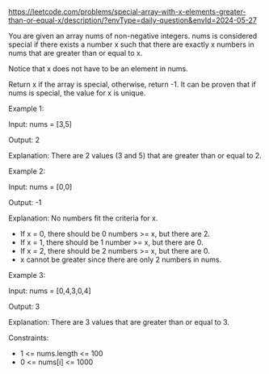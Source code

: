 https://leetcode.com/problems/special-array-with-x-elements-greater-than-or-equal-x/description/?envType=daily-question&envId=2024-05-27

You are given an array nums of non-negative integers. nums is considered special if there exists a number x such that there are exactly x numbers in nums that are greater than or equal to x.

Notice that x does not have to be an element in nums.

Return x if the array is special, otherwise, return -1. It can be proven that if nums is special, the value for x is unique.

 

Example 1:

Input: nums = [3,5]

Output: 2

Explanation: There are 2 values (3 and 5) that are greater than or equal to 2.

Example 2:

Input: nums = [0,0]

Output: -1

Explanation: No numbers fit the criteria for x.
- If x = 0, there should be 0 numbers >= x, but there are 2.
- If x = 1, there should be 1 number >= x, but there are 0.
- If x = 2, there should be 2 numbers >= x, but there are 0.
- x cannot be greater since there are only 2 numbers in nums.

Example 3:

Input: nums = [0,4,3,0,4]

Output: 3

Explanation: There are 3 values that are greater than or equal to 3.
 

Constraints:

- 1 <= nums.length <= 100
- 0 <= nums[i] <= 1000
